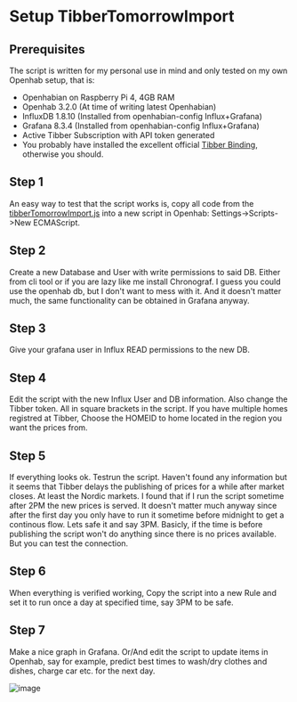 # Setup TibberTomorrowImport

## Prerequisites
The script is written for my personal use in mind and only tested on my own Openhab setup, that is:
- Openhabian on Raspberry Pi 4, 4GB RAM
- Openhab 3.2.0 (At time of writing latest Openhabian)
- InfluxDB 1.8.10 (Installed from openhabian-config Influx+Grafana)
- Grafana 8.3.4   (Installed from openhabian-config Influx+Grafana)
- Active Tibber Subscription with API token generated
- You probably have installed the excellent official [Tibber Binding](https://www.openhab.org/addons/bindings/tibber/), otherwise you should.

## Step 1
An easy way to test that the script works is, copy all code from the [tibberTomorrowImport.js](tibberTomorrowImport.js) into a new script in Openhab: Settings->Scripts->New ECMAScript.

## Step 2
Create a new Database and User with write permissions to said DB. Either from cli tool or if you are lazy like me install Chronograf. 
I guess you could use the openhab db, but I don't want to mess with it. And it doesn't matter much, the same functionality can be obtained in Grafana anyway. 

## Step 3
Give your grafana user in Influx READ permissions to the new DB.

## Step 4
Edit the script with the new Influx User and DB information. Also change the Tibber token. All in square brackets in the script. 
If you have multiple homes registred at Tibber, Choose the HOMEID to home located in the region you want the prices from.

## Step 5
If everything looks ok. Testrun the script. 
Haven't found any information but it seems that Tibber delays the publishing of prices for a while after market closes. At least the Nordic markets.
I found that if I run the script sometime after 2PM the new prices is served. It doesn't matter much anyway since after the first day you only have to run it sometime before midnight to get a continous flow.
Lets safe it and say 3PM. Basicly, if the time is before publishing the script won't do anything since there is no prices available. But you can test the connection.

## Step 6
When everything is verified working, Copy the script into a new Rule and set it to run once a day at specified time, say 3PM to be safe.

## Step 7
Make a nice graph in Grafana. Or/And edit the script to update items in Openhab, say for example, predict best times to wash/dry clothes and dishes, charge car etc. for the next day.

![image](https://user-images.githubusercontent.com/9831898/150636666-7ad97e7a-7812-42d4-96c9-4510833aee08.png)
